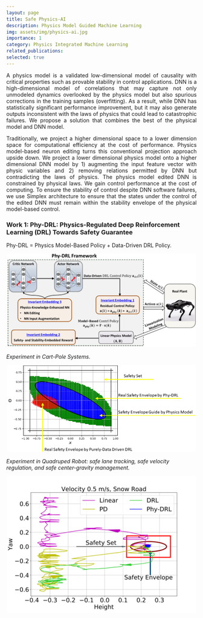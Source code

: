 ```yaml
---
layout: page
title: Safe Physics-AI
description: Physics Model Guided Machine Learning
img: assets/img/physics-ai.jpg
importance: 1
category: Physics Integrated Machine Learning
related_publications:
selected: true
---
```


<div style="text-align: justify;">

<p>
A physics model is a validated low-dimensional model of causality with critical properties such as provable stability in control applications. DNN is a high-dimensional model of correlations that may capture not only unmodeled dynamics overlooked by the physics model but also spurious corrections in the training samples (overfitting). As a result, while DNN has statistically significant performance improvement, but it may also generate outputs inconsistent with the laws of physics that could lead to catastrophic failures. We propose a solution that combines the best of the physical model and DNN model.
</p>

<p>
Traditionally,  we project a higher dimensional space to a lower dimension space for computational efficiency at the cost of performance. Physics model-based neuron editing turns this conventional projection approach upside down. We project a lower dimensional physics model onto a higher dimensional DNN model by 1) augmenting the input feature vector with physic variables and 2) removing relations permitted by DNN but contradicting the laws of physics. The physics model edited DNN  is constrained by physical laws. We gain control performance at the cost of computing.  To ensure the stability of control despite DNN software failures, we use Simplex architecture to ensure that the states under the control of the edited DNN must remain within the stability envelope of the physical model-based control.
</p>

</div>

### Work 1: Phy-DRL: Physics-Regulated Deep Reinforcement Learning (DRL) Towards Safety Guarantee

Phy-DRL = Physics Model-Based Policy + Data-Driven DRL Policy. 
<div style="text-align: center;">
  <img src="/assets/img/physics-ai/phydrl.png" alt="Centered Image" style="width: 500px; height: auto;">
</div>

*Experiment in Cart-Pole Systems.* 
<div style="text-align: center;">
  <img src="/assets/img/physics-ai/id.png" alt="Centered Image" style="width: 500px; height: auto;">
</div>

*Experiment in Quadruped Robot: safe lane tracking, safe velocity regulation, and safe center-gravity management.* 
<div style="text-align: center;">
  <img src="/assets/img/physics-ai/ph2.png" alt="Centered Image" style="width: 500px; height: auto;">
</div>


